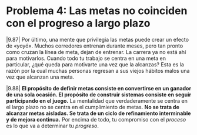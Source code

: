 # Problema 4: Las metas no coinciden con el progreso a largo plazo

|9.87| Por último, una mente que privilegia las metas puede crear un efecto de «yoyó». Muchos corredores entrenan durante meses, pero tan pronto como cruzan la línea de meta, dejan de entrenar. La carrera ya no está ahí para motivarlos. Cuando todo tu trabajo se centra en una meta en particular, ¿qué queda para motivarte una vez que la alcanzas? Esta es la razón por la cual muchas personas regresan a sus viejos hábitos malos una vez que alcanzan una meta.

|9.88| **El propósito de definir metas consiste en convertirse en un ganador de una sola ocasión. El propósito de construir sistemas consiste en seguir participando en el juego.** La mentalidad que verdaderamente se centra en el largo plazo no se centra en el cumplimiento de metas. **No se trata de alcanzar metas aisladas. Se trata de un ciclo de refinamiento interminable y de mejora continua.** Por encima de todo, tu compromiso con el *proceso* es lo que va a determinar tu *progreso*.
